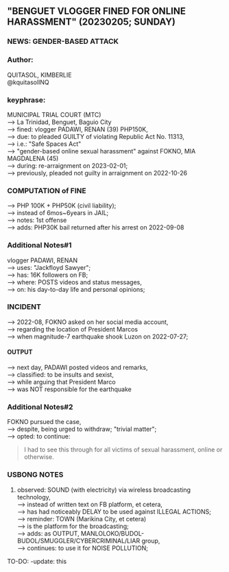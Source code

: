 ## "BENGUET VLOGGER FINED FOR ONLINE HARASSMENT" (20230205; SUNDAY)

### NEWS: GENDER-BASED ATTACK

### Author: 

QUITASOL, KIMBERLIE<br/>
@kquitasolINQ

### keyphrase: 

MUNICIPAL TRIAL COURT (MTC)<br/>
--> La Trinidad, Benguet, Baguio City<br/>
--> fined: vlogger PADAWI, RENAN (39) PHP150K,<br/>
--> due: to pleaded GUILTY of violating Republic Act No. 11313,<br/>
--> i.e.: "Safe Spaces Act"<br/>
--> "gender-based online sexual harassment" against FOKNO, MIA MAGDALENA (45)<br/>
--> during: re-arraignment on 2023-02-01;<br/>
--> previously, pleaded not guilty in arraignment on 2022-10-26

### COMPUTATION of FINE

--> PHP 100K + PHP50K (civil liability);<br/>
--> instead of 6mos~6years in JAIL;<br/>
--> notes: 1st offense <br/>
--> adds: PHP30K bail returned after his arrest on 2022-09-08

### Additional Notes#1

vlogger PADAWI, RENAN<br/>
--> uses: "Jackfloyd Sawyer";<br/>
--> has: 16K followers on FB;<br/>
--> where: POSTS videos and status messages,<br/>
--> on: his day-to-day life and personal opinions;

### INCIDENT

--> 2022-08, FOKNO asked on her social media account,<br/>
--> regarding the location of President Marcos <br/>
--> when magnitude-7 earthquake shook Luzon on 2022-07-27;

#### OUTPUT

--> next day, PADAWI posted videos and remarks,<br/>
--> classified: to be insults and sexist,<br/>
--> while arguing that President Marco <br/>
--> was NOT responsible for the earthquake

### Additional Notes#2

FOKNO pursued the case,<br/>
--> despite, being urged to withdraw; "trivial matter";<br/>
--> opted: to continue:

> I had to see this through for all victims of sexual harassment, online or otherwise.

### USBONG NOTES

1) observed: SOUND (with electricity) via wireless broadcasting technology,<br/>
--> instead of written text on FB platform, et cetera, <br/>
--> has had noticeably DELAY to be used against ILLEGAL ACTIONS;<br/>
--> reminder: TOWN (Marikina City, et cetera) <br/>
--> is the platform for the broadcasting;<br/>
--> adds: as OUTPUT, MANLOLOKO/BUDOL-BUDOL/SMUGGLER/CYBERCRIMINAL/LIAR group,<br/>
--> continues: to use it for NOISE POLLUTION;

TO-DO: -update: this
